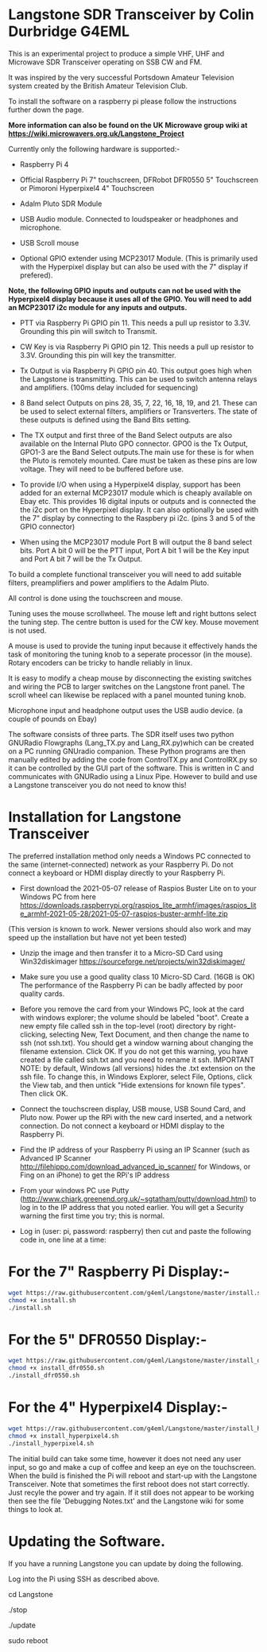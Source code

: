 # Langstone SDR Transceiver by Colin Durbridge G4EML

This is an experimental project to produce a simple VHF, UHF and Microwave SDR Transceiver operating on SSB CW and FM.

It was inspired by the very successful Portsdown Amateur Television system created by the British Amateur Television Club.

To install the software on a raspberry pi please follow the instructions further down the page. 

**More information can also be found on the UK Microwave group wiki at https://wiki.microwavers.org.uk/Langstone_Project**

Currently only the following hardware is supported:-

- Raspberry Pi 4

- Official Raspberry Pi 7" touchscreen, DFRobot DFR0550 5" Touchscreen or Pimoroni Hyperpixel4 4" Touchscreen

- Adalm Pluto SDR Module

- USB Audio module. Connected to loudspeaker or headphones and microphone. 
 
- USB Scroll mouse

- Optional GPIO extender using MCP23017 Module. (This is primarily used with the Hyperpixel display but can also be used with the 7" display if prefered). 

**Note, the following GPIO inputs and outputs can not be used with the Hyperpixel4 display because it uses all of the GPIO. You will need to add an MCP23017 i2c module for any inputs and outputs.**

- PTT via Raspberry Pi GPIO pin 11. This needs a pull up resistor to 3.3V. Grounding this pin will switch to Transmit.

- CW Key is via Raspberry Pi GPIO pin 12. This needs a pull up resistor to 3.3V. Grounding this pin will key the transmitter. 

- Tx Output is via Raspberry Pi GPIO pin 40. This output goes high when the Langstone is transmitting. This can be used to switch antenna relays and amplifiers. (100ms delay included for sequencing)

- 8 Band select Outputs on pins 28, 35, 7, 22, 16, 18, 19, and 21. These can be used to select external filters, amplifiers or Transverters. The state of these outputs is defined using the Band Bits setting. 

- The TX output and first three of the Band Select outputs are also available on the Internal Pluto GPO connector. GPO0 is the Tx Output, GPO1-3 are the Band Select outputs.The main use for these is for when the Pluto is remotely mounted. Care must be taken as these pins are low voltage. They will need to be buffered before use. 

- To provide I/O when using a Hyperpixel4 display, support has been added for an external MCP23017 module which is cheaply available on Ebay etc. This provides 16 digital inputs or outputs and is connected the the i2c port on the Hyperpixel display. It can also optionally be used with the 7" display by connecting to the Raspbery pi i2c. (pins 3 and 5 of the GPIO connector)

- When using the MCP23017 module Port B will output the 8 band select bits. Port A bit 0 will be the PTT input, Port A bit 1 will be the Key input and Port A bit 7 will be the Tx Output. 

To build a complete functional transceiver you will need to add suitable filters, preamplifiers and power amplifiers to the Adalm Pluto. 

All control is done using the touchscreen and mouse.

Tuning uses the mouse scrollwheel. The mouse left and right buttons select the tuning step. The centre button is used for the CW key.  Mouse movement is not used.

A mouse is used to provide the tuning input because it effectively hands the task of monitoring the tuning knob to a seperate processor (in the mouse). Rotary encoders can be tricky to handle reliably in linux. 

It is easy to modify a cheap mouse by disconnecting the existing switches and wiring the PCB to larger switches on the Langstone front panel. The scroll wheel can likewise be replaced with a panel mounted tuning knob. 

Microphone input and headphone output uses the USB audio device. (a couple of pounds on Ebay)

The software consists of three parts. The SDR itself uses two python GNURadio Flowgraphs (Lang_TX.py and Lang_RX.py)which can be created on a PC running GNUradio companion. These Python programs are then manually edited by adding the code from ControlTX.py and ControlRX.py so it can be controlled by the GUI part of the software. This is written in C and communicates with GNURadio using a Linux Pipe. However to build and use a Langstone transceiver you do not need to know this!



# Installation for Langstone Transceiver

The preferred installation method only needs a Windows PC connected to the same (internet-connected) network as your Raspberry Pi.  Do not connect a keyboard or HDMI display directly to your Raspberry Pi.

- First download the 2021-05-07 release of Raspios Buster Lite on to your Windows PC from here  https://downloads.raspberrypi.org/raspios_lite_armhf/images/raspios_lite_armhf-2021-05-28/2021-05-07-raspios-buster-armhf-lite.zip

(This version is known to work. Newer versions should also work and may speed up the installation but have not yet been tested) 

- Unzip the image and then transfer it to a Micro-SD Card using Win32diskimager https://sourceforge.net/projects/win32diskimager/
- Make sure you use a good quality class 10 Micro-SD Card. (16GB is OK) The performance of the Raspberry Pi can be badly affected by poor quality cards. 

- Before you remove the card from your Windows PC, look at the card with windows explorer; the volume should be labeled "boot".  Create a new empty file called ssh in the top-level (root) directory by right-clicking, selecting New, Text Document, and then change the name to ssh (not ssh.txt).  You should get a window warning about changing the filename extension.  Click OK.  If you do not get this warning, you have created a file called ssh.txt and you need to rename it ssh.  IMPORTANT NOTE: by default, Windows (all versions) hides the .txt extension on the ssh file.  To change this, in Windows Explorer, select File, Options, click the View tab, and then untick "Hide extensions for known file types". Then click OK.

- Connect the touchscreen display, USB mouse, USB Sound Card, and Pluto now.   Power up the RPi with the new card inserted, and a network connection.  Do not connect a keyboard or HDMI display to the Raspberry Pi. 

- Find the IP address of your Raspberry Pi using an IP Scanner (such as Advanced IP Scanner http://filehippo.com/download_advanced_ip_scanner/ for Windows, or Fing on an iPhone) to get the RPi's IP address 

- From your windows PC use Putty (http://www.chiark.greenend.org.uk/~sgtatham/putty/download.html) to log in to the IP address that you noted earlier.  You will get a Security warning the first time you try; this is normal.

- Log in (user: pi, password: raspberry) then cut and paste the following code in, one line at a time:

# For the 7" Raspberry Pi Display:-

```sh
wget https://raw.githubusercontent.com/g4eml/Langstone/master/install.sh
chmod +x install.sh
./install.sh
```

# For the 5" DFR0550 Display:-

```sh
wget https://raw.githubusercontent.com/g4eml/Langstone/master/install_dfr0550.sh
chmod +x install_dfr0550.sh
./install_dfr0550.sh
```

# For the 4" Hyperpixel4 Display:-

```sh
wget https://raw.githubusercontent.com/g4eml/Langstone/master/install_hyperpixel4.sh
chmod +x install_hyperpixel4.sh
./install_hyperpixel4.sh
```

The initial build can take some time, however it does not need any user input, so go and make a cup of coffee and keep an eye on the touchscreen.  When the build is finished the Pi will reboot and start-up with the Langstone Transceiver. Note that sometimes the first reboot does not start correctly. Just recyle the power and try again. If it still does not appear to be working then see the file 'Debugging Notes.txt' and the Langstone wiki for some things to look at.

# Updating the Software. 

If you have a running Langstone you can update by doing the following. 

Log into the Pi using SSH as described above. 

cd Langstone

./stop

./update

sudo reboot


